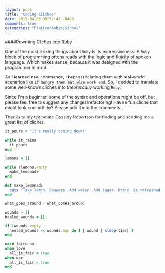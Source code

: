 ```yaml
---
layout: post
title: "Coding Cliches"
date: 2015-04-05 09:57:43 -0400
comments: true
categories: "Flatiron&nbsp;School"
---
```


####Rewriting Cliches into Ruby 

One of the most striking things about `Ruby` is its expressiveness. A `Ruby` block of programming oftens reads with the logic and fluidity of spoken language. Which makes sense, because it was designed with the programmer in mind. 

As I learned new commands, I kept associating them with real-world scenarios like `if hungry then eat else work end`. So, I decided to translate some well-known cliches into *theoretically* working `Ruby`. 

Since I'm a beginner, some of the syntax and operations might be off, but please feel free to suggest any changes/refactoring! Have a fun cliche that might look cool in `Ruby`? Please add it into the comments. 

Thanks to my teammate Cassidy Robertson for finding and sending me a great list of cliches. 

```ruby
it_pours = "It's really coming down!"

while it_rains
  it_pours
end 
```

```ruby
lemons = []

while !lemons.empty
  make_lemonade
end 

def make_lemonade 
  puts "Take lemon. Squeeze. Add water. Add sugar. Drink. Be refreshed."
end
```

```ruby
what_goes_around = what_comes_around
```

```ruby
wounds = []
healed_wounds = []

if !wounds.empty
  healed_wounds << wounds.map do { | wound | sleep(time) } 
end 
```

```ruby
case fairness 
when love
  all_is_fair = true
when war
  all_is_fair = true
end 
```